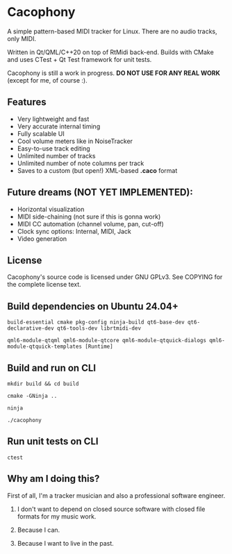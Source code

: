 # Cacophony

A simple pattern-based MIDI tracker for Linux. There are no audio tracks, only MIDI.

Written in Qt/QML/C++20 on top of RtMidi back-end. Builds with CMake and uses CTest + Qt Test framework for unit tests.

Cacophony is still a work in progress. **DO NOT USE FOR ANY REAL WORK** (except for me, of course :).

##
## Features

* Very lightweight and fast
* Very accurate internal timing
* Fully scalable UI
* Cool volume meters like in NoiseTracker
* Easy-to-use track editing
* Unlimited number of tracks
* Unlimited number of note columns per track
* Saves to a custom (but open!) XML-based **.caco** format

##
## Future dreams (**NOT YET IMPLEMENTED**):

* Horizontal visualization
* MIDI side-chaining (not sure if this is gonna work)
* MIDI CC automation (channel volume, pan, cut-off)
* Clock sync options: Internal, MIDI, Jack
* Video generation

##
## License

Cacophony's source code is licensed under GNU GPLv3. See COPYING for the complete license text.

##
## Build dependencies on Ubuntu 24.04+

    build-essential cmake pkg-config ninja-build qt6-base-dev qt6-declarative-dev qt6-tools-dev librtmidi-dev

    qml6-module-qtqml qml6-module-qtcore qml6-module-qtquick-dialogs qml6-module-qtquick-templates [Runtime]

##
## Build and run on CLI

    mkdir build && cd build

    cmake -GNinja ..

    ninja

    ./cacophony

##
## Run unit tests on CLI

    ctest

##
## Why am I doing this?

First of all, I'm a tracker musician and also a professional software engineer.

1) I don't want to depend on closed source software with closed file formats for my music work.

2) Because I can.

3) Because I want to live in the past.
